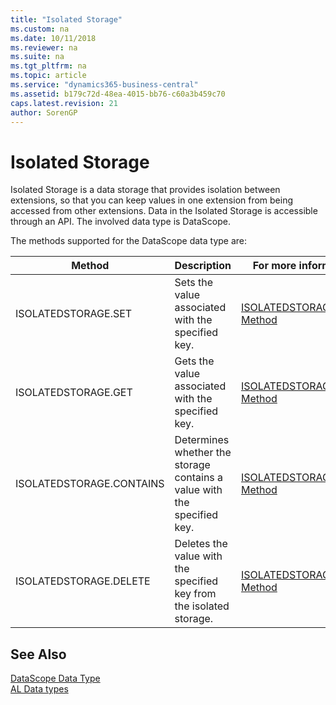 ```yaml
---
title: "Isolated Storage"
ms.custom: na
ms.date: 10/11/2018
ms.reviewer: na
ms.suite: na
ms.tgt_pltfrm: na
ms.topic: article
ms.service: "dynamics365-business-central"
ms.assetid: b179c72d-48ea-4015-bb76-c60a3b459c70
caps.latest.revision: 21
author: SorenGP
---
```

# Isolated Storage
Isolated Storage is a data storage that provides isolation between extensions, so that you can keep values in one extension from being accessed from other extensions. Data in the Isolated Storage is accessible through an API. The involved data type is DataScope.

The methods supported for the DataScope data type are:

|Method|Description|For more information, see|  
|--------------|-----------------|-------------------------------|  
|ISOLATEDSTORAGE.SET|Sets the value associated with the specified key.|[ISOLATEDSTORAGE.SET Method](methods/devenv-isolated-storage-set.md)|  
|ISOLATEDSTORAGE.GET|Gets the value associated with the specified key.|[ISOLATEDSTORAGE.GET Method](methods/devenv-isolated-storage-get.md)|  
|ISOLATEDSTORAGE.CONTAINS|Determines whether the storage contains a value with the specified key.|[ISOLATEDSTORAGE.CONTAINS Method](methods/devenv-isolated-storage-contains.md)|  
|ISOLATEDSTORAGE.DELETE|Deletes the value with the specified key from the isolated storage.|[ISOLATEDSTORAGE.DELETE Method](methods/devenv-isolated-storage-delete.md)|  

## See Also  
[DataScope Data Type](datatypes/devenv-data-scope-type.md)  
[AL Data types](devenv-al-data-types.md)  
